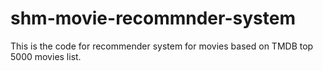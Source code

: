 # shm-movie-recommnder-system
This is the code for recommender system for movies based on TMDB top 5000 movies list.
